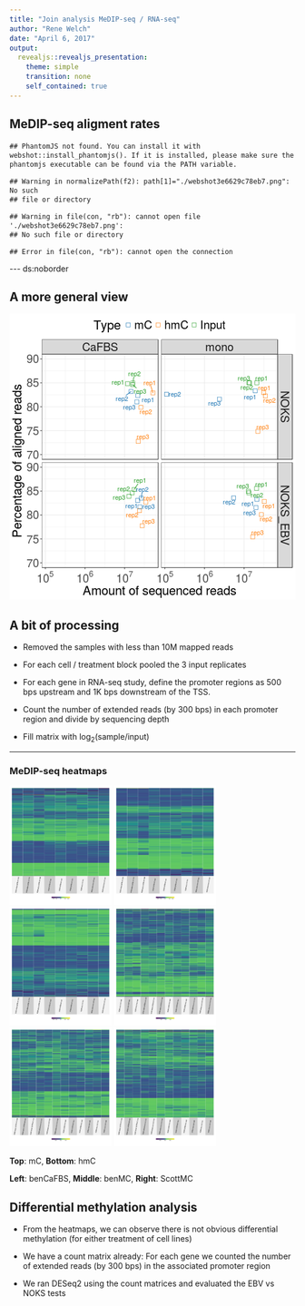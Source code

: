 ```yaml
---
title: "Join analysis MeDIP-seq / RNA-seq"
author: "Rene Welch"
date: "April 6, 2017"
output:
  revealjs::revealjs_presentation:
    theme: simple
    transition: none
    self_contained: true
---
```







## MeDIP-seq aligment rates


```
## PhantomJS not found. You can install it with webshot::install_phantomjs(). If it is installed, please make sure the phantomjs executable can be found via the PATH variable.
```

```
## Warning in normalizePath(f2): path[1]="./webshot3e6629c78eb7.png": No such
## file or directory
```

```
## Warning in file(con, "rb"): cannot open file './webshot3e6629c78eb7.png':
## No such file or directory
```

```
## Error in file(con, "rb"): cannot open the connection
```

--- ds:noborder

## A more general view 


![plot of chunk plot_total_mapped](figure/plot_total_mapped-1.png)

## A bit of processing

- Removed the samples with less than 10M mapped reads

- For each cell / treatment block pooled the 3 input replicates

- For each gene in RNA-seq study, define the promoter regions as 500 bps upstream and 1K bps downstream of the TSS.

- Count the number of extended reads (by 300 bps) in each promoter region and divide by sequencing depth

- Fill matrix with $\log_2 \left( \text{sample} / \text{input}  \right)$

---

### MeDIP-seq heatmaps

<img src="../figs/joinGeneExpression_Methylation/methylHeatmaps/Heatmap_benCaFBS_mC.png" height="210" style="background:none; border:none; box-shadow:none;">
<img src="../figs/joinGeneExpression_Methylation/methylHeatmaps/Heatmap_benMC_mC.png" height="210" style="background:none; border:none; box-shadow:none;">
<img src="../figs/joinGeneExpression_Methylation/methylHeatmaps/Heatmap_scottMC_mC.png" height="210" style="background:none; border:none; box-shadow:none;">

<img src="../figs/joinGeneExpression_Methylation/methylHeatmaps/Heatmap_benCaFBS_hmC.png" height="210" style="background:none; border:none; box-shadow:none;">
<img src="../figs/joinGeneExpression_Methylation/methylHeatmaps/Heatmap_benMC_hmC.png" height="210" style="background:none; border:none; box-shadow:none;">
<img src="../figs/joinGeneExpression_Methylation/methylHeatmaps/Heatmap_scottMC_hmC.png" height="210" style="background:none; border:none; box-shadow:none;">

__Top__: mC, __Bottom__: hmC  

__Left__: benCaFBS, __Middle__: benMC, __Right__: ScottMC

## Differential methylation analysis

- From the heatmaps, we can observe there is not obvious differential methylation (for either treatment of cell lines)

- We have a count matrix already: For each gene we counted the number of extended reads (by 300 bps) in the associated promoter region 

- We ran DESeq2 using the count matrices and evaluated the EBV vs NOKS tests




